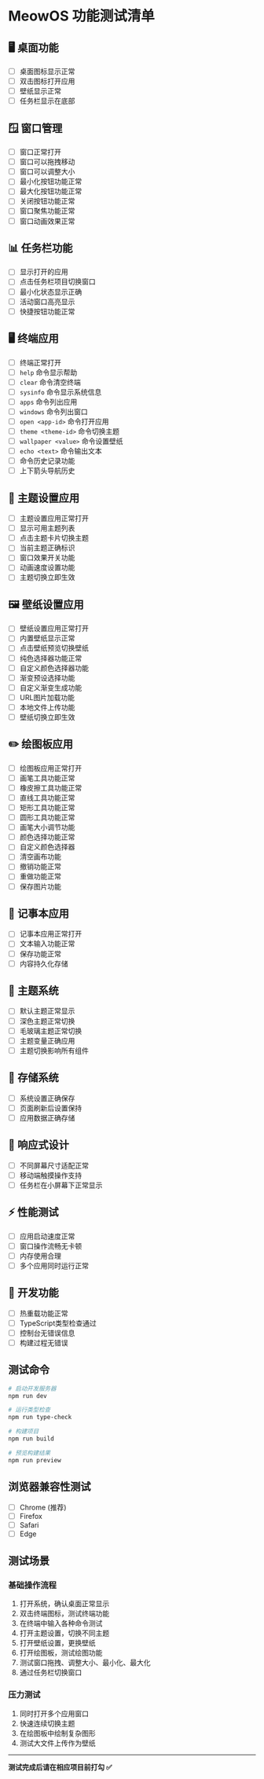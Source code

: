 # MeowOS 功能测试清单

## 🖥️ 桌面功能
- [ ] 桌面图标显示正常
- [ ] 双击图标打开应用
- [ ] 壁纸显示正常
- [ ] 任务栏显示在底部

## 🪟 窗口管理
- [ ] 窗口正常打开
- [ ] 窗口可以拖拽移动
- [ ] 窗口可以调整大小
- [ ] 最小化按钮功能正常
- [ ] 最大化按钮功能正常
- [ ] 关闭按钮功能正常
- [ ] 窗口聚焦功能正常
- [ ] 窗口动画效果正常

## 📊 任务栏功能
- [ ] 显示打开的应用
- [ ] 点击任务栏项目切换窗口
- [ ] 最小化状态显示正确
- [ ] 活动窗口高亮显示
- [ ] 快捷按钮功能正常

## 🖥️ 终端应用
- [ ] 终端正常打开
- [ ] `help` 命令显示帮助
- [ ] `clear` 命令清空终端
- [ ] `sysinfo` 命令显示系统信息
- [ ] `apps` 命令列出应用
- [ ] `windows` 命令列出窗口
- [ ] `open <app-id>` 命令打开应用
- [ ] `theme <theme-id>` 命令切换主题
- [ ] `wallpaper <value>` 命令设置壁纸
- [ ] `echo <text>` 命令输出文本
- [ ] 命令历史记录功能
- [ ] 上下箭头导航历史

## 🎨 主题设置应用
- [ ] 主题设置应用正常打开
- [ ] 显示可用主题列表
- [ ] 点击主题卡片切换主题
- [ ] 当前主题正确标识
- [ ] 窗口效果开关功能
- [ ] 动画速度设置功能
- [ ] 主题切换立即生效

## 🖼️ 壁纸设置应用
- [ ] 壁纸设置应用正常打开
- [ ] 内置壁纸显示正常
- [ ] 点击壁纸预览切换壁纸
- [ ] 纯色选择器功能正常
- [ ] 自定义颜色选择器功能
- [ ] 渐变预设选择功能
- [ ] 自定义渐变生成功能
- [ ] URL图片加载功能
- [ ] 本地文件上传功能
- [ ] 壁纸切换立即生效

## ✏️ 绘图板应用
- [ ] 绘图板应用正常打开
- [ ] 画笔工具功能正常
- [ ] 橡皮擦工具功能正常
- [ ] 直线工具功能正常
- [ ] 矩形工具功能正常
- [ ] 圆形工具功能正常
- [ ] 画笔大小调节功能
- [ ] 颜色选择功能正常
- [ ] 自定义颜色选择器
- [ ] 清空画布功能
- [ ] 撤销功能正常
- [ ] 重做功能正常
- [ ] 保存图片功能

## 📝 记事本应用
- [ ] 记事本应用正常打开
- [ ] 文本输入功能正常
- [ ] 保存功能正常
- [ ] 内容持久化存储

## 🎯 主题系统
- [ ] 默认主题正常显示
- [ ] 深色主题正常切换
- [ ] 毛玻璃主题正常切换
- [ ] 主题变量正确应用
- [ ] 主题切换影响所有组件

## 💾 存储系统
- [ ] 系统设置正确保存
- [ ] 页面刷新后设置保持
- [ ] 应用数据正确存储

## 📱 响应式设计
- [ ] 不同屏幕尺寸适配正常
- [ ] 移动端触摸操作支持
- [ ] 任务栏在小屏幕下正常显示

## ⚡ 性能测试
- [ ] 应用启动速度正常
- [ ] 窗口操作流畅无卡顿
- [ ] 内存使用合理
- [ ] 多个应用同时运行正常

## 🔧 开发功能
- [ ] 热重载功能正常
- [ ] TypeScript类型检查通过
- [ ] 控制台无错误信息
- [ ] 构建过程无错误

## 测试命令

```bash
# 启动开发服务器
npm run dev

# 运行类型检查
npm run type-check

# 构建项目
npm run build

# 预览构建结果
npm run preview
```

## 浏览器兼容性测试
- [ ] Chrome (推荐)
- [ ] Firefox
- [ ] Safari
- [ ] Edge

## 测试场景

### 基础操作流程
1. 打开系统，确认桌面正常显示
2. 双击终端图标，测试终端功能
3. 在终端中输入各种命令测试
4. 打开主题设置，切换不同主题
5. 打开壁纸设置，更换壁纸
6. 打开绘图板，测试绘图功能
7. 测试窗口拖拽、调整大小、最小化、最大化
8. 通过任务栏切换窗口

### 压力测试
1. 同时打开多个应用窗口
2. 快速连续切换主题
3. 在绘图板中绘制复杂图形
4. 测试大文件上传作为壁纸

---

**测试完成后请在相应项目前打勾 ✅**

